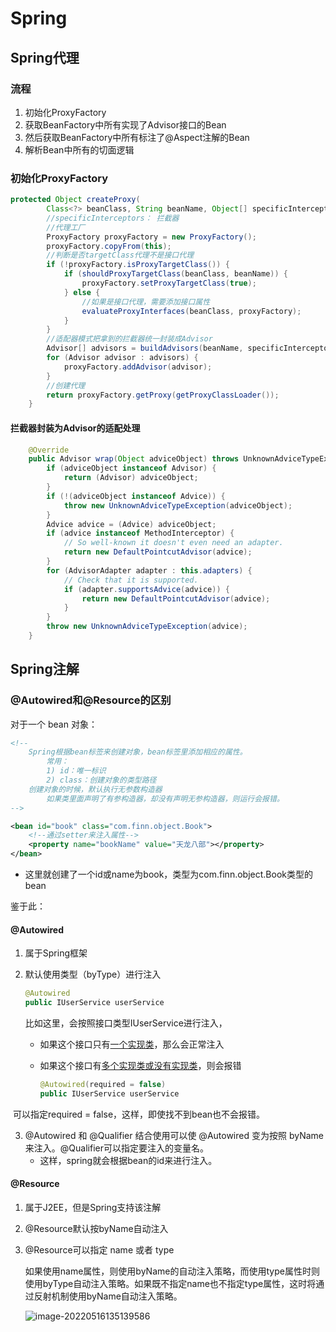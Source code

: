 # Spring

## Spring代理

### 流程

1. 初始化ProxyFactory
2. 获取BeanFactory中所有实现了Advisor接口的Bean
3. 然后获取BeanFactory中所有标注了@Aspect注解的Bean
4. 解析Bean中所有的切面逻辑

### 初始化ProxyFactory

```java
protected Object createProxy(
        Class<?> beanClass, String beanName, Object[] specificInterceptors, TargetSource targetSource) {
        //specificInterceptors： 拦截器
        //代理工厂
        ProxyFactory proxyFactory = new ProxyFactory();
        proxyFactory.copyFrom(this);
        //判断是否targetClass代理不是接口代理
        if (!proxyFactory.isProxyTargetClass()) {
            if (shouldProxyTargetClass(beanClass, beanName)) {
                proxyFactory.setProxyTargetClass(true);
            } else {
                //如果是接口代理，需要添加接口属性
                evaluateProxyInterfaces(beanClass, proxyFactory);
            }
        }
        //适配器模式把拿到的拦截器统一封装成Advisor
		Advisor[] advisors = buildAdvisors(beanName, specificInterceptors);
		for (Advisor advisor : advisors) {
			proxyFactory.addAdvisor(advisor);
		}
		//创建代理
		return proxyFactory.getProxy(getProxyClassLoader());
    }
```

#### 拦截器封装为Advisor的适配处理

```java
	@Override
	public Advisor wrap(Object adviceObject) throws UnknownAdviceTypeException {
		if (adviceObject instanceof Advisor) {
			return (Advisor) adviceObject;
		}
		if (!(adviceObject instanceof Advice)) {
			throw new UnknownAdviceTypeException(adviceObject);
		}
		Advice advice = (Advice) adviceObject;
		if (advice instanceof MethodInterceptor) {
			// So well-known it doesn't even need an adapter.
			return new DefaultPointcutAdvisor(advice);
		}
		for (AdvisorAdapter adapter : this.adapters) {
			// Check that it is supported.
			if (adapter.supportsAdvice(advice)) {
				return new DefaultPointcutAdvisor(advice);
			}
		}
		throw new UnknownAdviceTypeException(advice);
	}
```



## Spring注解

### @Autowired和@Resource的区别

对于一个 bean 对象：

```xml
<!-- 
	Spring根据bean标签来创建对象，bean标签里添加相应的属性。 
		常用：
    	1) id：唯一标识
    	2) class：创建对象的类型路径
    创建对象的时候，默认执行无参数构造器
    	如果类里面声明了有参构造器，却没有声明无参构造器，则运行会报错。
-->

<bean id="book" class="com.finn.object.Book">
    <!--通过setter来注入属性-->
    <property name="bookName" value="天龙八部"></property>
</bean>
```

- 这里就创建了一个id或name为book，类型为com.finn.object.Book类型的bean

鉴于此：

#### @Autowired

1. 属于Spring框架

2. 默认使用类型（byType）进行注入

   ```java
   @Autowired   
   public IUserService userService  
   ```

   比如这里，会按照接口类型IUserService进行注入，

   - 如果这个接口只有<u>一个实现类</u>，那么会正常注入

   - 如果这个接口有<u>多个实现类或没有实现类</u>，则会报错

     ```java
     @Autowired(required = false)
     public IUserService userService  
     ```

​				可以指定required = false，这样，即使找不到bean也不会报错。



3. @Autowired 和 @Qualifier 结合使用可以使 @Autowired 变为按照 byName 来注入。@Qualifier可以指定要注入的变量名。
   - 这样，spring就会根据bean的id来进行注入。



#### @Resource

1. 属于J2EE，但是Spring支持该注解

2. @Resource默认按byName自动注入

3. @Resource可以指定 name 或者 type

   如果使用name属性，则使用byName的自动注入策略，而使用type属性时则使用byType自动注入策略。如果既不指定name也不指定type属性，这时将通过反射机制使用byName自动注入策略。

   ![image-20220516135139586](https://finn-typora.oss-cn-shanghai.aliyuncs.com/pic/202205161352735.png)

   
